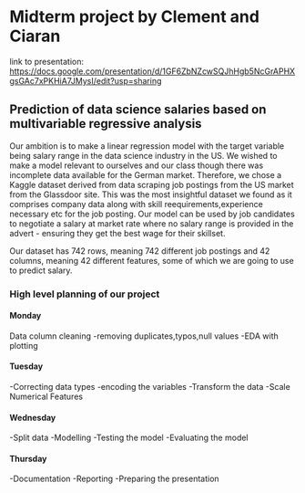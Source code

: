 # Midterm project by Clement and Ciaran

link to presentation: https://docs.google.com/presentation/d/1GF6ZbNZcwSQJhHgb5NcGrAPHXgsGAc7xPKHiA7JMysI/edit?usp=sharing

## Prediction of data science salaries based on multivariable regressive analysis

Our ambition is to make a linear regression model with the target variable being salary range in the data science industry in the US. 
We wished to make a model relevant to ourselves and our class though there was incomplete data available for the German market. Therefore, we chose a Kaggle dataset derived from data scraping job postings from the US market from the Glassdoor site.
This was the most insightful dataset we found as it comprises company data along with skill reequirements,experience necessary etc for the job posting. 
Our model can be used by job candidates to negotiate a salary at market rate where no salary range is provided in the advert - ensuring they get the best wage for their skillset.

Our dataset has 742 rows, meaning 742 different job postings and 42 columns, meaning 42 different features, some of which we are going to use to predict salary.

### High level planning of our project

#### Monday
Data column cleaning
-removing duplicates,typos,null values
-EDA with plotting

#### Tuesday

-Correcting data types
-encoding the variables
-Transform the data
-Scale Numerical Features

#### Wednesday

-Split data
-Modelling
-Testing the model
-Evaluating the model

#### Thursday

-Documentation
-Reporting
-Preparing the presentation

